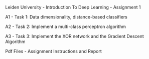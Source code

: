 Leiden University - Introduction To Deep Learning - Assignment 1

A1 - Task 1: Data dimensionality, distance-based classifiers

A2 - Task 2: Implement a multi-class perceptron algorithm

A3 - Task 3: Implement the XOR network and the Gradient Descent Algorithm

Pdf Files - Assignment Instructions and Report
